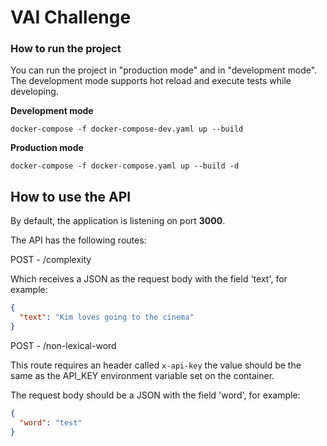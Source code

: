 # VAI Challenge

### How to run the project

You can run the project in "production mode" and in "development mode". The development mode supports hot reload and execute tests while developing.


**Development mode**
```shell
docker-compose -f docker-compose-dev.yaml up --build
```

**Production mode**
```shell
docker-compose -f docker-compose.yaml up --build -d
```

## How to use the API
By default, the application is listening on port **3000**.

The API has the following routes:

POST - /complexity

Which receives a JSON as the request body with the field 'text', for example:

```json
{
  "text": "Kim loves going to the cinema"
}
```

POST - /non-lexical-word

This route requires an header called `x-api-key` the value should be the same as the API_KEY environment variable set on the container.

The request body should be a JSON with the field 'word', for example:
```json
{
  "word": "test"
}
```
